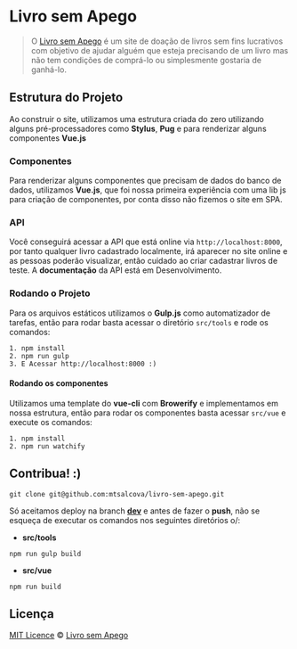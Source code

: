 # Livro sem Apego

> O [Livro sem Apego](http://livrosemapego.com.br) é um site de doação de livros sem fins lucrativos com objetivo de ajudar alguém que esteja precisando de um livro mas não tem condições de comprá-lo ou simplesmente gostaria de ganhá-lo.

## Estrutura do Projeto

Ao construir o site, utilizamos uma estrutura criada do zero utilizando alguns pré-processadores como **Stylus**, **Pug** e para renderizar alguns componentes **Vue.js**

### Componentes

Para renderizar alguns componentes que precisam de dados do banco de dados, utilizamos **Vue.js**, que foi nossa primeira experiência com uma lib js para criação de componentes, por conta disso não fizemos o site em SPA.

### API

Você conseguirá acessar a API que está online via `http://localhost:8000`, por tanto qualquer livro cadastrado localmente, irá aparecer no site online e as pessoas poderão visualizar, então cuidado ao criar cadastrar livros de teste. A **documentação** da API está em Desenvolvimento.

### Rodando o Projeto

Para os arquivos estáticos utilizamos o **Gulp.js** como automatizador de tarefas, então para rodar basta acessar o diretório `src/tools` e rode os comandos:

```
1. npm install
2. npm run gulp
3. E Acessar http://localhost:8000 :)
```

#### Rodando os componentes

Utilizamos uma template do **vue-cli** com **Browerify** e implementamos em nossa estrutura, então para rodar os componentes basta acessar `src/vue` e execute os comandos:

```
1. npm install
2. npm run watchify
```

## Contribua! :)

```
git clone git@github.com:mtsalcova/livro-sem-apego.git
```

Só aceitamos deploy na branch **[dev](https://github.com/mtsalcova/livro-sem-apego/tree/dev)** e antes de fazer o **push**, não se esqueça de executar os comandos nos seguintes diretórios o/:

- **src/tools**

```
npm run gulp build
```

- **src/vue**

```
npm run build
```

## Licença

[MIT Licence](https://github.com/mtsalcova/livro-sem-apego/blob/master/LICENSE) © [Livro sem Apego](http://livrosemapego.com.br)

